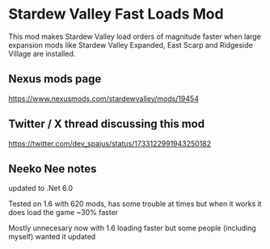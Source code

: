 # Stardew Valley Fast Loads Mod

This mod makes Stardew Valley load orders of magnitude faster when large expansion mods like Stardew Valley Expanded, East Scarp and Ridgeside Village are installed.

## Nexus mods page

https://www.nexusmods.com/stardewvalley/mods/19454

## Twitter / X thread discussing this mod

https://twitter.com/dev_spajus/status/1733122991943250182

## Neeko Nee notes

updated to .Net 6.0

Tested on 1.6 with 620 mods, has some trouble at times but when it works it does load the game ~30% faster

Mostly unnecesary now with 1.6 loading faster but some people (including myself) wanted it updated
